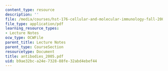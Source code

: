 ```yaml
---
content_type: resource
description: ''
file: /media/courses/hst-176-cellular-and-molecular-immunology-fall-2005/b9ae32bca24e732888fe32abd4ebef44_antibodies_2005.pdf
file_type: application/pdf
learning_resource_types:
- Lecture Notes
ocw_type: OCWFile
parent_title: Lecture Notes
parent_type: CourseSection
resourcetype: Document
title: antibodies_2005.pdf
uid: b9ae32bc-a24e-7328-88fe-32abd4ebef44
---
```

